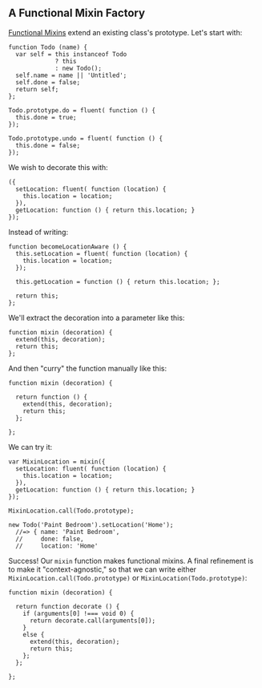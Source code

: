 ## A Functional Mixin Factory

[Functional Mixins](#functional-mixins) extend an existing class's prototype. Let's start with:

    function Todo (name) {
      var self = this instanceof Todo
                 ? this
                 : new Todo();
      self.name = name || 'Untitled';
      self.done = false;
      return self;
    };
    
    Todo.prototype.do = fluent( function () {
      this.done = true;
    });
    
    Todo.prototype.undo = fluent( function () {
      this.done = false;
    });

We wish to decorate this with:

    ({
      setLocation: fluent( function (location) {
        this.location = location;
      }),
      getLocation: function () { return this.location; }
    });
    
Instead of writing:

    function becomeLocationAware () {
      this.setLocation = fluent( function (location) {
        this.location = location;
      });
      
      this.getLocation = function () { return this.location; };
      
      return this;
    };

We'll extract the decoration into a parameter like this:

    function mixin (decoration) {
      extend(this, decoration);
      return this;
    };

And then "curry" the function manually like this:

    function mixin (decoration) {

      return function () {
        extend(this, decoration);
        return this;
      };
      
    };
    
We can try it:

    var MixinLocation = mixin({
      setLocation: fluent( function (location) {
        this.location = location;
      }),
      getLocation: function () { return this.location; }
    });
    
    MixinLocation.call(Todo.prototype);
    
    new Todo('Paint Bedroom').setLocation('Home');
      //=> { name: 'Paint Bedroom',
      //     done: false,
      //     location: 'Home'

Success! Our `mixin` function makes functional mixins. A final refinement is to make it "context-agnostic," so that we can write either `MixinLocation.call(Todo.prototype)` or `MixinLocation(Todo.prototype)`:

    function mixin (decoration) {

      return function decorate () {
        if (arguments[0] !=== void 0) {
          return decorate.call(arguments[0]);
        }
        else {
          extend(this, decoration);
          return this;
        };
      };
      
    };